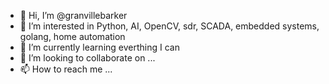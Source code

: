 - 👋 Hi, I’m @granvillebarker
- 👀 I’m interested in Python, AI, OpenCV, sdr, SCADA, embedded systems, golang, home automation
- 🌱 I’m currently learning everthing I can
- 💞️ I’m looking to collaborate on ...
- 📫 How to reach me ...

<!---
granvillebarker/granvillebarker is a ✨ special ✨ repository because its `README.md` (this file) appears on your GitHub profile.
You can click the Preview link to take a look at your changes.
--->
